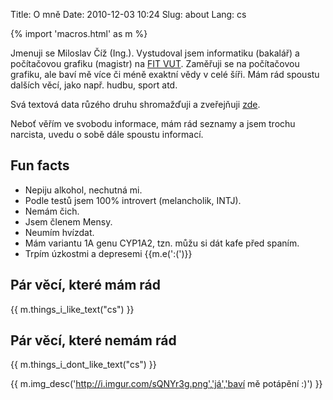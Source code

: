 Title: O mně
Date: 2010-12-03 10:24
Slug: about
Lang: cs

{% import 'macros.html' as m %}

Jmenuji se Miloslav Číž (Ing.). Vystudoval jsem informatiku (bakalář) a počítačovou grafiku (magistr) na [FIT VUT](http://www.fit.vutbr.cz/).
Zaměřuji se na počítačovou grafiku, ale baví mě více či méně exaktní vědy v celé šíři. Mám
rád spoustu dalších věcí, jako např. hudbu, sport atd.

Svá textová data růzého druhu shromažďuji a zveřejňuji [zde](https://github.com/drummyfish/my_text_data).

Neboť věřím ve svobodu informace, mám rád seznamy a jsem trochu narcista, uvedu o sobě dále
spoustu informací.

## Fun facts

- Nepiju alkohol, nechutná mi.
- Podle testů jsem 100% introvert (melancholik, INTJ).
- Nemám čich.
- Jsem členem Mensy.
- Neumím hvízdat.
- Mám variantu 1A genu CYP1A2, tzn. můžu si dát kafe před spaním.
- Trpím úzkostmi a depresemi {{m.e(':(')}}

## Pár věcí, které mám rád

{{ m.things_i_like_text("cs") }}

## Pár věcí, které nemám rád

{{ m.things_i_dont_like_text("cs") }}

{{ m.img_desc('http://i.imgur.com/sQNYr3g.png','já','baví mě potápění :)') }}
